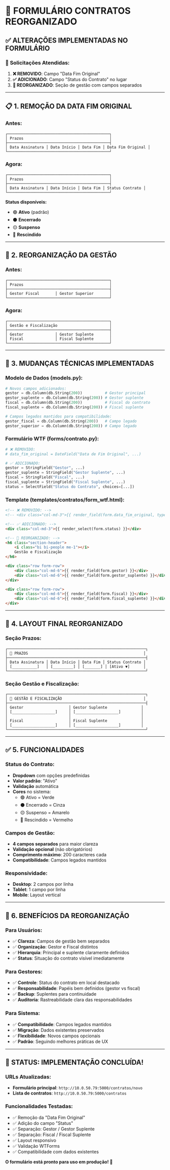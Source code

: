 # 📝 FORMULÁRIO CONTRATOS REORGANIZADO

## ✅ **ALTERAÇÕES IMPLEMENTADAS NO FORMULÁRIO**

### 🎯 **Solicitações Atendidas:**

1. **❌ REMOVIDO**: Campo "Data Fim Original"
2. **✅ ADICIONADO**: Campo "Status do Contrato" no lugar
3. **🔄 REORGANIZADO**: Seção de gestão com campos separados

---

## 📋 **1. REMOÇÃO DA DATA FIM ORIGINAL**

### **Antes:**
```
┌─────────────────────────────────────────────┐
│ Prazos                                      │
├─────────────────────────────────────────────┤
│ Data Assinatura │ Data Início │ Data Fim │ Data Fim Original │
└─────────────────────────────────────────────┘
```

### **Agora:**
```
┌─────────────────────────────────────────────┐
│ Prazos                                      │
├─────────────────────────────────────────────┤
│ Data Assinatura │ Data Início │ Data Fim │ Status Contrato │
└─────────────────────────────────────────────┘
```

**Status disponíveis:**
- 🟢 **Ativo** (padrão)
- ⚫ **Encerrado**
- 🟡 **Suspenso**
- 🔴 **Rescindido**

---

## 👥 **2. REORGANIZAÇÃO DA GESTÃO**

### **Antes:**
```
┌─────────────────────────────────────────────┐
│ Prazos                                      │
├─────────────────────────────────────────────┤
│ Gestor Fiscal       │ Gestor Superior       │
└─────────────────────────────────────────────┘
```

### **Agora:**
```
┌─────────────────────────────────────────────┐
│ Gestão e Fiscalização                       │
├─────────────────────────────────────────────┤
│ Gestor              │ Gestor Suplente       │
│ Fiscal              │ Fiscal Suplente       │
└─────────────────────────────────────────────┘
```

---

## 🔧 **3. MUDANÇAS TÉCNICAS IMPLEMENTADAS**

### **Modelo de Dados (models.py):**
```python
# Novos campos adicionados:
gestor = db.Column(db.String(200))          # Gestor principal
gestor_suplente = db.Column(db.String(200)) # Gestor suplente  
fiscal = db.Column(db.String(200))          # Fiscal do contrato
fiscal_suplente = db.Column(db.String(200)) # Fiscal suplente

# Campos legados mantidos para compatibilidade:
gestor_fiscal = db.Column(db.String(200))   # Campo legado
gestor_superior = db.Column(db.String(200)) # Campo legado
```

### **Formulário WTF (forms/contrato.py):**
```python
# ❌ REMOVIDO:
# data_fim_original = DateField("Data de Fim Original", ...)

# ✅ ADICIONADO:
gestor = StringField("Gestor", ...)
gestor_suplente = StringField("Gestor Suplente", ...)
fiscal = StringField("Fiscal", ...)
fiscal_suplente = StringField("Fiscal Suplente", ...)
status = SelectField("Status do Contrato", choices=[...])
```

### **Template (templates/contratos/form_wtf.html):**
```html
<!-- ❌ REMOVIDO: -->
<!-- <div class="col-md-3">{{ render_field(form.data_fim_original, type="date") }}</div> -->

<!-- ✅ ADICIONADO: -->
<div class="col-md-3">{{ render_select(form.status) }}</div>

<!-- 🔄 REORGANIZADO: -->
<h6 class="section-header">
    <i class="bi bi-people me-1"></i>
    Gestão e Fiscalização
</h6>

<div class="row form-row">
    <div class="col-md-6">{{ render_field(form.gestor) }}</div>
    <div class="col-md-6">{{ render_field(form.gestor_suplente) }}</div>
</div>

<div class="row form-row">
    <div class="col-md-6">{{ render_field(form.fiscal) }}</div>
    <div class="col-md-6">{{ render_field(form.fiscal_suplente) }}</div>
</div>
```

---

## 🎨 **4. LAYOUT FINAL REORGANIZADO**

### **Seção Prazos:**
```
┌─────────────────────────────────────────────────────────────┐
│ 📅 PRAZOS                                                   │
├─────────────────────────────────────────────────────────────┤
│ Data Assinatura │ Data Início │ Data Fim │ Status Contrato │
│ [___________]   │ [_________] │ [_______] │ [Ativo ▼]      │
└─────────────────────────────────────────────────────────────┘
```

### **Seção Gestão e Fiscalização:**
```
┌─────────────────────────────────────────────────────────────┐
│ 👥 GESTÃO E FISCALIZAÇÃO                                    │
├─────────────────────────────────────────────────────────────┤
│ Gestor                    │ Gestor Suplente               │
│ [___________________]     │ [___________________]         │
│                           │                               │
│ Fiscal                    │ Fiscal Suplente               │
│ [___________________]     │ [___________________]         │
└─────────────────────────────────────────────────────────────┘
```

---

## ✅ **5. FUNCIONALIDADES**

### **Status do Contrato:**
- **Dropdown** com opções predefinidas
- **Valor padrão**: "Ativo"
- **Validação** automática
- **Cores** no sistema:
  - 🟢 Ativo = Verde
  - ⚫ Encerrado = Cinza
  - 🟡 Suspenso = Amarelo
  - 🔴 Rescindido = Vermelho

### **Campos de Gestão:**
- **4 campos separados** para maior clareza
- **Validação opcional** (não obrigatórios)
- **Comprimento máximo**: 200 caracteres cada
- **Compatibilidade**: Campos legados mantidos

### **Responsividade:**
- **Desktop**: 2 campos por linha
- **Tablet**: 1 campo por linha
- **Mobile**: Layout vertical

---

## 🚀 **6. BENEFÍCIOS DA REORGANIZAÇÃO**

### **Para Usuários:**
- ✅ **Clareza**: Campos de gestão bem separados
- ✅ **Organização**: Gestor e Fiscal distintos
- ✅ **Hierarquia**: Principal e suplente claramente definidos
- ✅ **Status**: Situação do contrato visível imediatamente

### **Para Gestores:**
- ✅ **Controle**: Status do contrato em local destacado
- ✅ **Responsabilidade**: Papéis bem definidos (gestor vs fiscal)
- ✅ **Backup**: Suplentes para continuidade
- ✅ **Auditoria**: Rastreabilidade clara das responsabilidades

### **Para Sistema:**
- ✅ **Compatibilidade**: Campos legados mantidos
- ✅ **Migração**: Dados existentes preservados
- ✅ **Flexibilidade**: Novos campos opcionais
- ✅ **Padrão**: Seguindo melhores práticas de UX

---

## 🎯 **STATUS: IMPLEMENTAÇÃO CONCLUÍDA!**

### **URLs Atualizadas:**
- **Formulário principal**: `http://10.0.50.79:5000/contratos/novo`
- **Lista de contratos**: `http://10.0.50.79:5000/contratos`

### **Funcionalidades Testadas:**
- ✅ Remoção da "Data Fim Original"
- ✅ Adição do campo "Status"
- ✅ Separação: Gestor / Gestor Suplente
- ✅ Separação: Fiscal / Fiscal Suplente
- ✅ Layout responsivo
- ✅ Validação WTForms
- ✅ Compatibilidade com dados existentes

**O formulário está pronto para uso em produção! 🎉**

